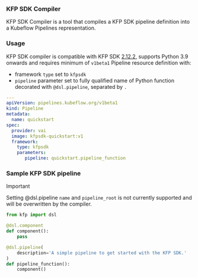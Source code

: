 ### KFP SDK Compiler

KFP SDK Compiler is a tool that compiles a KFP SDK pipeline definition into a Kubeflow Pipelines representation.

### Usage

KFP SDK compiler is compatible with KFP SDK [2.12.2](https://kubeflow-pipelines.readthedocs.io/en/sdk-2.12.1/), supports Python 3.9 onwards and requires minimum of `v1beta1` Pipeline resource definition with:
- framework `type` set to `kfpsdk`
- `pipeline` parameter set to fully qualified name of Python function decorated with `@dsl.pipeline`, separated by `.`

```yaml
---
apiVersion: pipelines.kubeflow.org/v1beta1
kind: Pipeline
metadata:
  name: quickstart
spec:
  provider: vai
  image: kfpsdk-quickstart:v1
  framework:
    type: kfpsdk
    parameters:
       pipeline: quickstart.pipeline_function
```

### Sample KFP SDK pipeline

> [!IMPORTANT]
> Setting @dsl.pipeline `name` and `pipeline_root` is not currently supported and will be overwritten by the compiler.

```python
from kfp import dsl

@dsl.component
def component():
    pass

@dsl.pipeline(
    description='A simple pipeline to get started with the KFP SDK.'
)
def pipeline_function():
    component()
```
